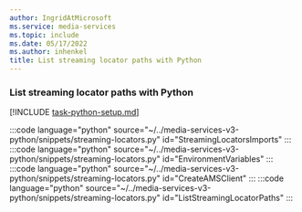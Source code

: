 ```yaml
---
author: IngridAtMicrosoft
ms.service: media-services
ms.topic: include
ms.date: 05/17/2022
ms.author: inhenkel
title: List streaming locator paths with Python
---
```


### List streaming locator paths with Python

[!INCLUDE [task-python-setup.md](python-snippets-env.md)]

:::code language="python" source="~/../media-services-v3-python/snippets/streaming-locators.py" id="StreamingLocatorsImports" :::
:::code language="python" source="~/../media-services-v3-python/snippets/streaming-locators.py" id="EnvironmentVariables" :::
:::code language="python" source="~/../media-services-v3-python/snippets/streaming-locators.py" id="CreateAMSClient" :::
:::code language="python" source="~/../media-services-v3-python/snippets/streaming-locators.py" id="ListStreamingLocatorPaths" :::

